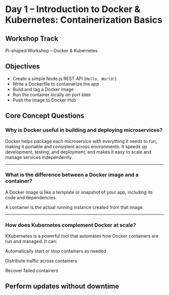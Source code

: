 # Day 1 – Introduction to Docker & Kubernetes: Containerization Basics

##  Workshop Track
Pi-shaped Workshop – Docker & Kubernetes


## Objectives

- Create a simple Node.js REST API (`Hello, World!`) 
- Write a Dockerfile to containerize the app
- Build and tag a Docker image 
- Run the container locally on port `8080`  
- Push the image to Docker Hub

## Core Concept Questions

### Why is Docker useful in building and deploying microservices?

Docker helps package each microservice with everything it needs to run, making it portable and consistent across environments. It speeds up development, testing, and deployment, and makes it easy to scale and manage services independently.

---

### What is the difference between a Docker image and a container?

A Docker image is like a template or snapshot of your app, including its code and dependencies.

A container is the actual running instance created from that image.

---

### How does Kubernetes complement Docker at scale?

KKubernetes is a powerful tool that automates how Docker containers are run and managed. It can:

Automatically start or stop containers as needed

Distribute traffic across containers

Recover failed containers

Perform updates without downtime
---

